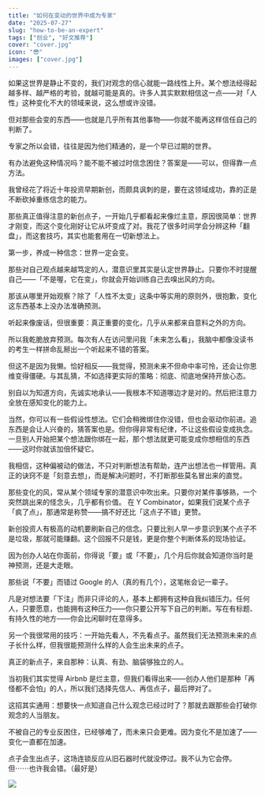 ```yaml
---
title: "如何在变动的世界中成为专家"
date: "2025-07-27"
slug: "how-to-be-an-expert"
tags: ["创业", "好文推荐"]
cover: "cover.jpg"
icon: "😎"
images: ["cover.jpg"]
---
```

如果这世界是静止不变的，我们对观念的信心就能一路线性上升。某个想法经得起越多样、越严格的考验，就越可能是真的。许多人其实默默相信这一点——对「人性」这种变化不大的领域来说，这么想或许没错。



但对那些会变的东西——也就是几乎所有其他事物——你就不能再这样信任自己的判断了。



专家之所以会错，往往是因为他们精通的，是一个早已过期的世界。



有办法避免这种情况吗？能不能不被过时信念困住？答案是——可以，但得靠一点方法。



我曾经花了将近十年投资早期新创，而颇具讽刺的是，要在这领域成功，靠的正是不断砍掉重练信念的能力。



那些真正值得注意的新创点子，一开始几乎都看起来像烂主意，原因很简单：世界才刚变，而这个变化刚好让它从坏变成了对。我花了很多时间学会分辨这种「翻盘」，而这套技巧，其实也能套用在一切新想法上。



第一步，养成一种信念：世界一定会变。



那些对自己观点越来越笃定的人，潜意识里其实是认定世界静止。只要你不时提醒自己——「不是喔，它在变」，你就会开始训练自己去嗅出风的方向。



那该从哪里开始观察？除了「人性不太变」这条中等实用的原则外，很抱歉，变化这东西基本上没办法准确预测。



听起来像废话，但很重要：真正重要的变化，几乎从来都来自意料之外的方向。



所以我乾脆放弃预测。每次有人在访问里问我「未来怎么看」，我脑中都像没读书的考生一样拼命乱掰出一个听起来不错的答案。



但这不是因为我懒。恰好相反——我觉得，预测未来不但命中率可怜，还会让你思维变得僵硬。与其乱猜，不如选择更实际的策略：彻底、彻底地保持开放心态。



别自以为知道方向，先诚实地承认——我根本不知道哪边才是对的。然后把注意力全放在感知变化的能力上。



当然，你可以有一些假设性想法。它们会稍微绑住你没错，但也会驱动你前进。追东西是会让人兴奋的，猜答案也是。但你得非常有纪律，不让这些假设变成执念。
一旦别人开始把某个想法跟你绑在一起，那个想法就更可能变成你想相信的东西——这时你就该加倍怀疑它。



我相信，这种偏被动的做法，不只对判断想法有帮助，连产出想法也一样管用。真正的诀窍不是「刻意去想」，而是解决问题时，不打断那些莫名冒出来的直觉。



那些变化的风，常从某个领域专家的潜意识中吹出来。只要你对某件事够熟，一个突然跳出来的怪念头，几乎都有价值。
在 Y Combinator，如果我们说某个点子「疯了点」，那通常是称赞——搞不好还比「这点子不错」更赞。



新创投资人有极高的动机要刷新自己的信念。只要比别人早一步意识到某个点子不是垃圾，那就可能赚翻。这个回报不只是钱，更是你整个判断体系的现场验证。



因为创办人站在你面前，你得说「要」或「不要」，几个月后你就会知道你当时是神预测，还是大走眼。



那些说「不要」而错过 Google 的人（真的有几个），这笔帐会记一辈子。



凡是对想法要「下注」而非只评论的人，基本上都拥有这种自我纠错压力。任何人，只要愿意，也能拥有这种压力——你只要公开写下自己的判断。写在有标题、有持久性的地方——你会比闲聊时在意得多。



另一个我很常用的技巧：一开始先看人，不先看点子。虽然我们无法预测未来的点子长什么样，但我很能预测什么样的人会生出未来的点子。



真正的新点子，来自那种：认真、有劲、脑袋够独立的人。



当初我们其实觉得 Airbnb 是烂主意，但我们看得出来——创办人他们是那种「再怪都不会怕」的人，所以我们选择先信人、再信点子，最后押对了。



这招其实通用：想要快一点知道自己什么观念已经过时了？那就去跟那些会打破你观念的人当朋友。



不被自己的专业反困住，已经够难了，而未来只会更难。因为变化不是加速了——变化一直都在加速。



点子会生出点子，这场连锁反应从旧石器时代就没停过。我不认为它会停。
但⋯⋯也许我会错。（最好是）




![](https://prod-files-secure.s3.us-west-2.amazonaws.com/112d0858-5090-4d34-a606-b75eb8d65fd2/46476355-9cf3-4e99-9b7a-3531bc426380/1000202064.png?X-Amz-Algorithm=AWS4-HMAC-SHA256&X-Amz-Content-Sha256=UNSIGNED-PAYLOAD&X-Amz-Credential=ASIAZI2LB466W6PLAITY%2F20250902%2Fus-west-2%2Fs3%2Faws4_request&X-Amz-Date=20250902T093258Z&X-Amz-Expires=3600&X-Amz-Security-Token=IQoJb3JpZ2luX2VjEMH%2F%2F%2F%2F%2F%2F%2F%2F%2F%2FwEaCXVzLXdlc3QtMiJIMEYCIQCu%2B2r8P9rcVdJ4LmlPo1eP2qY0YF043oviC%2FL5F1%2FTxQIhAPF5qU9MoJ2h5WyKExEFQU3j49ltJqCWymMx1QZQvU7mKv8DCCkQABoMNjM3NDIzMTgzODA1IgztB%2FE2Ke0cOEq4E2cq3ANcAAouLpym1uZN4SpivmpbkQbRq0I%2BaR7s7pCjv2eekAaBFbyVoiTurFRJaE%2F%2BaTXFGv6ZDC8wqkRrWOmq8lMdnNvYMwUB1avxFZBlgtwlqT1LbUGJptLgLFK%2BufDv2dGKzMlslqjLqOnfFZrnFUdQG%2BIm9vPA%2BPqLxKYTjNZx9Wypoi2WfrTpwbROPsQsWawTDqdq7EB5sgnEMzGn8b1PTo1symKMf8XziF%2B39ZdySmMtFN9iBfUzx3RG44ugNAlllQ1YmW1o0CyNMpNIIenP6BTXrgaFuIxNeg8KMjM4jeBRnC0NwuajCxky6c8E1cnLIHyJaCptADch%2FBP5%2BaBrBVNeBw8t782DHd5mdXx76l6TGxUNS92r3uQtrH1JAxHtYEU7FS1VFFD791a%2Fx6r1OcFbbeX4dvJZ716yKt1zO%2FW2FLUfjdsomvojB9RiUCcYp9lB9LbIzY%2FTVQqKAdPCgYHp03Jel7ckfYqdQoKTjEDej18FiJbxQMHHnScRfHCXFdcEHiTgm2OCypqSRCz5ONquewo8cDfL6QcsWYvnx6g9O%2FIY3EIRrnsLDUiO2r004XXUtc0s%2B4Bj1btRHm%2BZ4flchW0JMp81snhT7RulzX27Nf%2FgveMsck3YLzDt0trFBjqkAcRF1v%2FIGF3mnwys6BbjwknZ%2F%2FMBoq1YD7bIQwIhYCEgZqkXYh0EsJmSYzAeRwUT6X%2Fw%2Fg1g7aWvs9VjUx%2FcVkYtkk4HocwTxWYz5Ys0mbTZJ0NJoEX3hf%2BtwHIF4iFFdhs5p9GUyNM4uAG0FcI8Nygw7cggUITgkIRVasfqS6wL78b6RxqJ%2BUIXtsX4rE%2B7OMndS%2F9F3x4s5JB1EEwm5gPWY3Ni&X-Amz-Signature=fed47af53b405328e471e9af5c0b256ab9ca28181e3463fb3e084fe6faeff1bf&X-Amz-SignedHeaders=host&x-amz-checksum-mode=ENABLED&x-id=GetObject)

